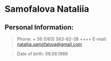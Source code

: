 # Samofalova Nataliia

## Personal Information:

> Phone: + 38 (063) 563-82-38
++++
> E-mail: nataliia.samofalova@gmail.com

> Date of birth: 06.08.1989